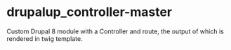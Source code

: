 # drupalup_controller-master
Custom Drupal 8 module with a Controller and route, the output of which is rendered in twig template. 
